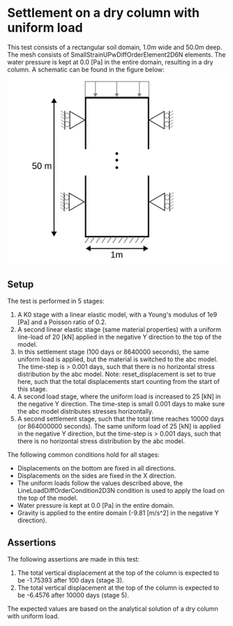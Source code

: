 # Settlement on a dry column with uniform load
This test consists of a rectangular soil domain, 1.0m wide and 50.0m deep. The mesh consists of SmallStrainUPwDiffOrderElement2D6N elements. The water pressure is kept at 0.0 [Pa] in the entire domain, resulting in a dry column. A schematic can be found in the figure below:
![Schematic](Schematic.svg)

## Setup

The test is performed in 5 stages:
1. A K0 stage with a linear elastic model, with a Young's modulus of 1e9 [Pa] and a Poisson ratio of 0.2.
2. A second linear elastic stage (same material properties) with a uniform line-load of 20 [kN] applied in the negative Y direction to the top of the model.
3. In this settlement stage (100 days or 8640000 seconds), the same uniform load is applied, but the material is switched to the abc model. The time-step is > 0.001 days, such that there is no horizontal stress distribution by the abc model. Note: reset_displacement is set to true here, such that the total displacements start counting from the start of this stage.
4. A second load stage, where the uniform load is increased to 25 [kN] in the negative Y direction. The time-step is small 0.001 days to make sure the abc model distributes stresses horizontally.
5. A second settlement stage, such that the total time reaches 10000 days (or 864000000 seconds). The same uniform load of 25 [kN] is applied in the negative Y direction, but the time-step is > 0.001 days, such that there is no horizontal stress distribution by the abc model.

The following common conditions hold for all stages:
  - Displacements on the bottom are fixed in all directions.
  - Displacements on the sides are fixed in the X direction.
  - The uniform loads follow the values described above, the LineLoadDiffOrderCondition2D3N condition is used to apply the load on the top of the model.
  - Water pressure is kept at 0.0 [Pa] in the entire domain.
  - Gravity is applied to the entire domain (-9.81 [m/s^2] in the negative Y direction).

## Assertions
The following assertions are made in this test:
1. The total vertical displacement at the top of the column is expected to be -1.75393 after 100 days (stage 3).
2. The total vertical displacement at the top of the column is expected to be -6.4576 after 10000 days (stage 5).

The expected values are based on the analytical solution of a dry column with uniform load.

